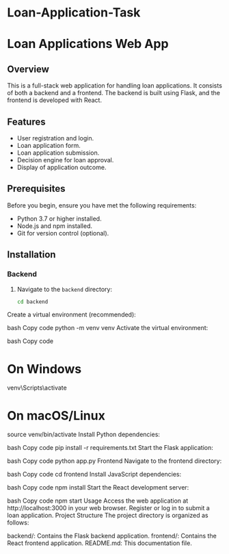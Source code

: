 # Loan-Application-Task

# Loan Applications Web App

## Overview

This is a full-stack web application for handling loan applications. It consists of both a backend and a frontend. The backend is built using Flask, and the frontend is developed with React.

## Features

- User registration and login.
- Loan application form.
- Loan application submission.
- Decision engine for loan approval.
- Display of application outcome.

## Prerequisites

Before you begin, ensure you have met the following requirements:

- Python 3.7 or higher installed.
- Node.js and npm installed.
- Git for version control (optional).

## Installation

### Backend

1. Navigate to the `backend` directory:

   ```bash
   cd backend
Create a virtual environment (recommended):

bash
Copy code
python -m venv venv
Activate the virtual environment:

bash
Copy code
# On Windows
venv\Scripts\activate

# On macOS/Linux
source venv/bin/activate
Install Python dependencies:

bash
Copy code
pip install -r requirements.txt
Start the Flask application:

bash
Copy code
python app.py
Frontend
Navigate to the frontend directory:

bash
Copy code
cd frontend
Install JavaScript dependencies:

bash
Copy code
npm install
Start the React development server:

bash
Copy code
npm start
Usage
Access the web application at http://localhost:3000 in your web browser.
Register or log in to submit a loan application.
Project Structure
The project directory is organized as follows:

backend/: Contains the Flask backend application.
frontend/: Contains the React frontend application.
README.md: This documentation file.
